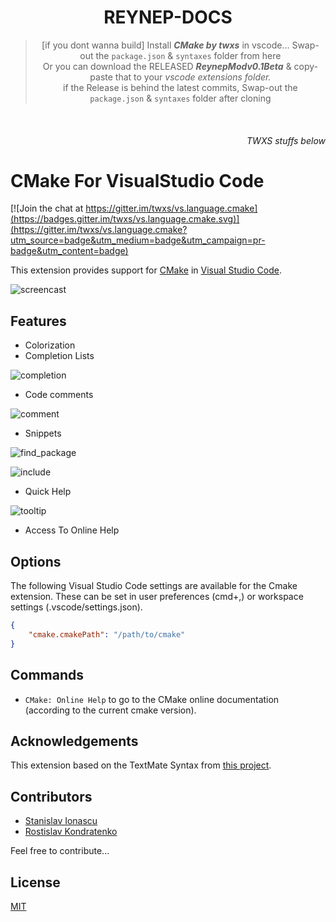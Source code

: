 <h1 align="center">REYNEP-DOCS</h1>
<div align="center">

> [if you dont wanna build] Install ***CMake by twxs*** in vscode... Swap-out the `package.json` & `syntaxes` folder from here </br>
> Or you can download the RELEASED ***ReynepModv0.1Beta*** & copy-paste that to your *vscode extensions folder.* </br>
> if the Release is behind the latest commits, Swap-out the `package.json` & `syntaxes` folder after cloning

</div>
</br>
<div align="right">

###### _TWXS stuffs below_

</div>

# CMake For VisualStudio Code
[![Join the chat at https://gitter.im/twxs/vs.language.cmake](https://badges.gitter.im/twxs/vs.language.cmake.svg)](https://gitter.im/twxs/vs.language.cmake?utm_source=badge&utm_medium=badge&utm_campaign=pr-badge&utm_content=badge)

This extension provides support for [CMake](http://www.cmake.org/) in [Visual Studio Code](https://code.visualstudio.com/).

![screencast](images/cmake1.gif)

## Features

- Colorization
- Completion Lists 

![completion](images/cmake2.gif)

- Code comments

![comment](images/cmake3.gif)

- Snippets

![find_package](images/cmake5.gif)

![include](images/cmake6.gif)

- Quick Help

![tooltip](images/cmake4.gif)

- Access To Online Help


## Options

The following Visual Studio Code settings are available for the Cmake extension. These can be set in user preferences (cmd+,) or workspace settings (.vscode/settings.json).

```json
{
    "cmake.cmakePath": "/path/to/cmake"
}
```

## Commands

- `CMake: Online Help` to go to the CMake online documentation (according to the current cmake version). 

## Acknowledgements

This extension based on the TextMate Syntax from [this project](https://github.com/zyxar/Sublime-CMakeLists).


## Contributors

- [Stanislav Ionascu](https://github.com/stanionascu)
- [Rostislav Kondratenko](https://github.com/rkondratenko)

Feel free to contribute...

## License

[MIT](LICENSE)
